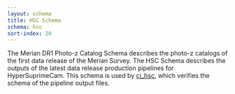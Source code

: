 ```yaml
---
layout: schema
title: HSC Schema
schema: hsc
sort-index: 20
---
```

The Merian DR1 Photo-z Catalog Schema describes the photo-z catalogs of the first data release of the Merian Survey. 
The HSC Schema describes the outputs of the latest data release production pipelines for HyperSuprimeCam. This schema is used by [ci_hsc](https://github.com/lsst/ci_hsc), which
verifies the schema of the pipeline output files.
